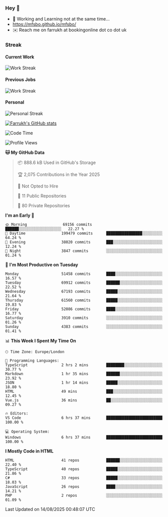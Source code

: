 ### Hey 👋

- 🏃 Working and Learning not at the same time...
- https://mfsbo.github.io/mfsbo/
- ✉️ Reach me on farrukh at bookingonline dot co dot uk

### Streak
#### Current Work
![Work Streak](https://streak-stats.demolab.com/?user=mfsbo)
#### Previous Jobs
![Work Streak](https://streak-stats.demolab.com/?user=farrukhcw)
#### Personal
![Personal Streak](https://streak-stats.demolab.com/?user=farrukhsubhani)

[![Farrukh's GitHub stats](https://github-readme-stats.vercel.app/api?username=mfsbo&hide=stars&count_private=true)](https://github.com/mfsbo/)

<!--START_SECTION:waka-->
![Code Time](http://img.shields.io/badge/Code%20Time-993%20hrs%2023%20mins-blue)

![Profile Views](http://img.shields.io/badge/Profile%20Views-0-blue)

**🐱 My GitHub Data** 

> 📦 888.6 kB Used in GitHub's Storage 
 > 
> 🏆 2,075 Contributions in the Year 2025
 > 
> 🚫 Not Opted to Hire
 > 
> 📜 11 Public Repositories 
 > 
> 🔑 80 Private Repositories 
 > 
**I'm an Early 🐤** 

```text
🌞 Morning                69156 commits       ██████░░░░░░░░░░░░░░░░░░░   22.27 % 
🌆 Daytime                199479 commits      ████████████████░░░░░░░░░   64.24 % 
🌃 Evening                38020 commits       ███░░░░░░░░░░░░░░░░░░░░░░   12.24 % 
🌙 Night                  3847 commits        ░░░░░░░░░░░░░░░░░░░░░░░░░   01.24 % 
```
📅 **I'm Most Productive on Tuesday** 

```text
Monday                   51458 commits       ████░░░░░░░░░░░░░░░░░░░░░   16.57 % 
Tuesday                  69912 commits       ██████░░░░░░░░░░░░░░░░░░░   22.52 % 
Wednesday                67193 commits       █████░░░░░░░░░░░░░░░░░░░░   21.64 % 
Thursday                 61560 commits       █████░░░░░░░░░░░░░░░░░░░░   19.83 % 
Friday                   52086 commits       ████░░░░░░░░░░░░░░░░░░░░░   16.77 % 
Saturday                 3910 commits        ░░░░░░░░░░░░░░░░░░░░░░░░░   01.26 % 
Sunday                   4383 commits        ░░░░░░░░░░░░░░░░░░░░░░░░░   01.41 % 
```


📊 **This Week I Spent My Time On** 

```text
🕑︎ Time Zone: Europe/London

💬 Programming Languages: 
TypeScript               2 hrs 2 mins        ████████░░░░░░░░░░░░░░░░░   30.77 % 
Markdown                 1 hr 35 mins        ██████░░░░░░░░░░░░░░░░░░░   23.92 % 
JSON                     1 hr 14 mins        █████░░░░░░░░░░░░░░░░░░░░   18.80 % 
HTML                     49 mins             ███░░░░░░░░░░░░░░░░░░░░░░   12.45 % 
Vue.js                   36 mins             ██░░░░░░░░░░░░░░░░░░░░░░░   09.27 % 

🔥 Editors: 
VS Code                  6 hrs 37 mins       █████████████████████████   100.00 % 

💻 Operating System: 
Windows                  6 hrs 37 mins       █████████████████████████   100.00 % 
```

**I Mostly Code in HTML** 

```text
HTML                     41 repos            ██████░░░░░░░░░░░░░░░░░░░   22.40 % 
TypeScript               40 repos            █████░░░░░░░░░░░░░░░░░░░░   21.86 % 
C#                       33 repos            █████░░░░░░░░░░░░░░░░░░░░   18.03 % 
JavaScript               26 repos            ████░░░░░░░░░░░░░░░░░░░░░   14.21 % 
PHP                      2 repos             ░░░░░░░░░░░░░░░░░░░░░░░░░   01.09 % 
```




 Last Updated on 14/08/2025 00:48:07 UTC
<!--END_SECTION:waka-->
<!--
**mfsbo/mfsbo** is a ✨ _special_ ✨ repository because its `README.md` (this file) appears on your GitHub profile.

Here are some ideas to get you started:

- 🔭 I’m currently working on ...
- 🌱 I’m currently learning ...
- 👯 I’m looking to collaborate on ...
- 🤔 I’m looking for help with ...
- 💬 Ask me about ...
- 📫 How to reach me: ...
- 😄 Pronouns: ...
- ⚡ Fun fact: ...
-->
